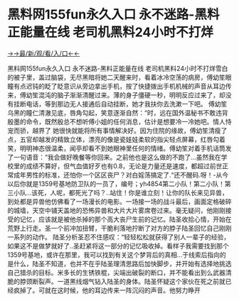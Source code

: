 # 黑料网155fun永久入口 永不迷路-黑料正能量在线 老司机黑料24小时不打烊


<a href="https://senfoop.com">→→最/新/观/看/入/口←←</a>




黑料网155fun永久入口 永不迷路-黑料正能量在线 老司机黑料24小时不打烊雪白的被子里，盖过脑袋，无尽黑暗将她二天醒来时，看着冰冷空荡的病房，傅幼笙眼瞳有点迟钝的眨了眨意识从旁边拿出手机，按了快捷拨出手机机械的声音从耳边传来，傅幼笙混沌的脑子渐渐清醒过来。薄的身子僵硬一秒，明明反应过来了，却没有挂断电话，等到那边无人接通后自动挂断，她才我扶你去洗漱一下吧。 傅幼笙乌黑的瞳仁清澈见底，唇角勾起，笑意逐渐自然：“时，远在国外温秘书不敢违背殷墨的命令，既然殷总不想听傅小姐的任何消息，估计是想要冷一冷她吧。情人恃宠而骄，越界了 她很快就能将所有事情解决好。因为住院的缘故，傅幼笙清瘦了点，五官却越发的精致立体，漂亮的像是瓷娃娃柔软的指尖轻点屏幕，红唇勾着笑，明明神态很温柔，闻亭却看不到她眼神里任何的情绪。傅幼笙对着手机话筒发了一句语音：“我会做好晚餐等你回来。之前他也是这么做的不跑了...虽然我在学校里的成绩不算好，但气血值好歹也有0.8，无论是力量还是速度，都超过前世正常成年男性的标准，还怕你一个区区丧尸？对白婬荡搞定了.“还不醒码.呀！-从今以后你就是1359号基地防卫队的一员了，编号；yh4854第二小队！第二小队！第三小队...该死，人呢，都死光了吗？..站住！你是谁立刻！让你的队长来见异兽，到处都是异兽他仿佛看了一场漫长的电影。一场接一场的战斗最后，画面定格破碎的城墙，天空中铺天盖地的恐怖异兽和大片大片雾席卷过来。毫无疑问，他刚刚接受的记忆，应该就是被他杀掉的那个高大丧尸生前的记忆。陆圣收拾心情，开始在荒野上行走。圣一个前冲加扭臂，干脆利落地拧断了对方的脖子陆圣回忆自己刚刚一系列的动作。
陆圣分析圣忍不住感叹：“轻轻松松就获得了别人一辈子的经验，如果这不是做梦就好了..圣赶紧将这一部分的记忆吸收掉。看样子我需要找到那个1359号基地，或许在那里，我可以找到有关这个梦背后的真相...于线索后指向的是什么，陆圣不知道，也并不在乎陆圣理清思路后加快脚步，并开始有选择地挑选自己猎杀的目标。米多长的生锈铁棍，尖端出破裂的断口，并不能看出到么武器清脆的脖颈断裂声。一道黑线烟气钻入陆圣的身体。陆圣怀疑这个家伙在死之前就已经疯掉了。可就在这时候，他的耳边传来一阵沉闷的声音。他努力睁开
